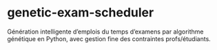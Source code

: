 # genetic-exam-scheduler
Génération intelligente d’emplois du temps d’examens par algorithme génétique en Python, avec gestion fine des contraintes profs/étudiants.
